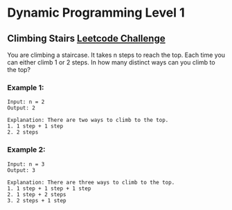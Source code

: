 # Dynamic Programming Level 1
## Climbing Stairs [Leetcode Challenge](https://leetcode.com/problems/climbing-stairs/)
You are climbing a staircase. It takes n steps to reach the top. 
Each time you can either climb 1 or 2 steps. In how many distinct ways can you climb to the top?

### Example 1:
```
Input: n = 2
Output: 2

Explanation: There are two ways to climb to the top.
1. 1 step + 1 step
2. 2 steps
```

### Example 2:
```
Input: n = 3
Output: 3

Explanation: There are three ways to climb to the top.
1. 1 step + 1 step + 1 step
2. 1 step + 2 steps
3. 2 steps + 1 step
```